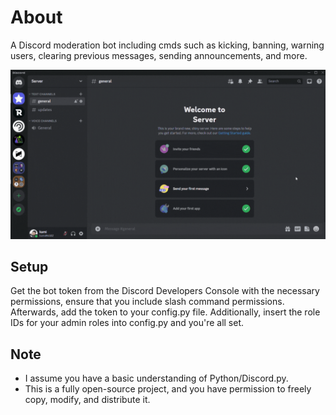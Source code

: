 # About
A Discord moderation bot including cmds such as kicking, banning, warning users, clearing previous messages, sending announcements, and more.

![Sample](data/example.gif)

## Setup
Get the bot token from the Discord Developers Console with the necessary permissions, ensure that you include slash command permissions. Afterwards, add the token to your config.py file. Additionally, insert the role IDs for your admin roles into config.py and you're all set.

## Note
- I assume you have a basic understanding of Python/Discord.py.
- This is a fully open-source project, and you have permission to freely copy, modify, and distribute it.
